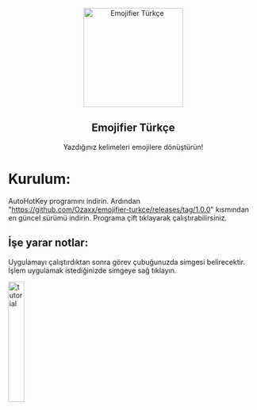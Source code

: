 <p align="center">
 <img width="200px" src="https://res.cloudinary.com/happyclown/image/upload/v1625765675/removal.ai__tmp-60e73711796aa_sbdgok.png" align="center" alt="Emojifier Türkçe" />
 <h2 align="center">Emojifier Türkçe</h2>
 <p align="center">Yazdığınız kelimeleri emojilere dönüştürün!</p>

# Kurulum:
AutoHotKey programını indirin.
Ardından "https://github.com/Ozaxx/emojifier-turkce/releases/tag/1.0.0" kısmından en güncel sürümü indirin.
Programa çift tıklayarak çalıştırabilirsiniz.

## İşe yarar notlar:
Uygulamayı çalıştırdıktan sonra görev çubuğunuzda simgesi belirecektir.
İşlem uygulamak istediğinizde simgeye sağ tıklayın.

<img src="https://i.imgur.com/QmNzFyA.gif" alt="tutorial" width="25%">

